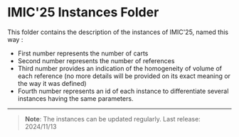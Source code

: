 # IMIC'25 Instances Folder

This folder contains the description of the instances of IMIC'25, named this way :
*  First number represents the number of carts
*  Second number represents the number of references
*  Third number provides an indication of the homogeneity of volume of each reference (no more details will be provided on its exact meaning or the way it was defined)
*  Fourth number represents an id of each instance to differentiate several instances having the same parameters.


---

> **Note**: The instances can be updated regularly. Last release: 2024/11/13
